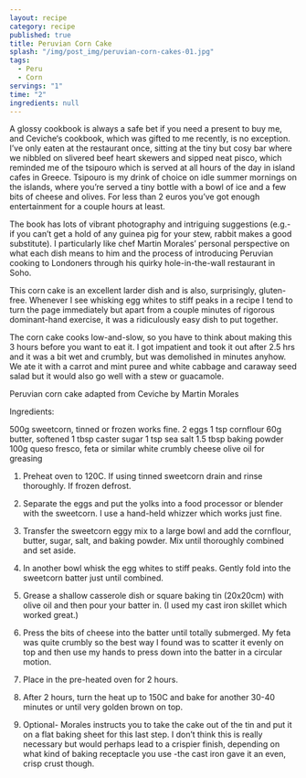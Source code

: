 ```yaml
---
layout: recipe
category: recipe
published: true
title: Peruvian Corn Cake
splash: "/img/post_img/peruvian-corn-cakes-01.jpg"
tags: 
  - Peru
  - Corn
servings: "1"
time: "2"
ingredients: null
---
```


A glossy cookbook is always a safe bet if you need a present to buy me, and Ceviche‘s cookbook, which was gifted to me recently, is no exception. I’ve only eaten at the restaurant once, sitting at the tiny but cosy bar where we nibbled on slivered beef heart skewers and sipped neat pisco, which reminded me of the tsipouro which is served at all hours of the day in island cafes in Greece. Tsipouro is my drink of choice on idle summer mornings on the islands, where you’re served a tiny bottle with a bowl of ice and a few bits of cheese and olives. For less than 2 euros you’ve got enough entertainment for a couple hours at least.

The book has lots of vibrant photography and intriguing suggestions (e.g.- if you can’t get a hold of any guinea pig for your stew, rabbit makes a good substitute). I particularly like chef Martin Morales’ personal perspective on what each dish means to him and the process of introducing Peruvian cooking to Londoners through his quirky hole-in-the-wall restaurant in Soho.

This corn cake is an excellent larder dish and is also, surprisingly, gluten-free. Whenever I see whisking egg whites to stiff peaks in a recipe I tend to turn the page immediately but apart from a couple minutes of rigorous dominant-hand exercise, it was a ridiculously easy dish to put together.

The corn cake cooks low-and-slow, so you have to think about making this 3 hours before you want to eat it. I got impatient and took it out after 2.5 hrs and it was a bit wet and crumbly, but was demolished in minutes anyhow. We ate it with a carrot and mint puree and white cabbage and caraway seed salad but it would also go well with a stew or guacamole.

Peruvian corn cake adapted from Ceviche by Martin Morales

Ingredients:

500g sweetcorn, tinned or frozen works fine.
2 eggs
1 tsp cornflour
60g butter, softened
1 tbsp caster sugar
1 tsp sea salt
1.5 tbsp baking powder
100g queso fresco, feta or similar white crumbly cheese
olive oil for greasing

1. Preheat oven to 120C. If using tinned sweetcorn drain and rinse thoroughly. If frozen defrost.

2. Separate the eggs and put the yolks into a food processor or blender with the sweetcorn. I use a hand-held whizzer which works just fine.

3. Transfer the sweetcorn eggy mix to a large bowl and add the cornflour, butter, sugar, salt, and baking powder. Mix until thoroughly combined and set aside.

4. In another bowl whisk the egg whites to stiff peaks. Gently fold into the sweetcorn batter just until combined.

5. Grease a shallow casserole dish or square baking tin (20x20cm) with olive oil and then pour your batter in. (I used my cast iron skillet which worked great.)

6. Press the bits of cheese into the batter until totally submerged. My feta was quite crumbly so the best way I found was to scatter it evenly on top and then use my hands to press down into the batter in a circular motion.

7. Place in the pre-heated oven for 2 hours.

8. After 2 hours, turn the heat up to 150C and bake for another 30-40 minutes or until very golden brown on top. 

9. Optional- Morales instructs you to take the cake out of the tin and put it on a flat baking sheet for this last step. I don’t think this is really necessary but would perhaps lead to a crispier finish, depending on what kind of baking receptacle you use -the cast iron gave it an even, crisp crust though.